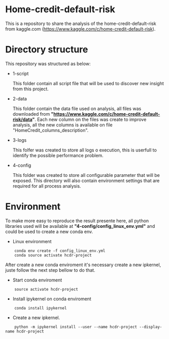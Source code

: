 
# Home-credit-default-risk

This is a repository to share the analysis of the home-credit-default-risk from kaggle.com (https://www.kaggle.com/c/home-credit-default-risk).



# Directory structure
    
   This repository was structured as below:
    
- 1-script

    This folder contain all script file that will be used to discover new insight from this project.

- 2-data

    This folder contain the data file used on analysis, all files was downloaded from 
    __"https://www.kaggle.com/c/home-credit-default-risk/data"__. Each new column on the files was create to improve 
    analysis, all the new columns is available on file "HomeCredit_columns_description".

- 3-logs
    
    This folfer was created to store all logs o execution, this is userfull to identify the possible performance problem.

- 4-config

    This folder was created to store all configurable parameter that will be exposed.
    This directory will also contain environment settings that are required for all process analysis.
    

# Environment

To make more easy to reproduce the result presente here, all python libraries used will be available at __"4-config/config_linux_env.yml"__ and could be used to create a new conda env.

- Linux environment
```
    conda env create -f config_linux_env.yml
    conda source activate hcdr-project
```
    
After create a new conda enviroment it's necessary create a new ipkernel, juste follow the next step bellow to do that.
    
- Start conda enviroment
```
    source activate hcdr-project
```
   
- Install ipykernel on conda enviroment   
```
    conda install ipykernel
``` 

- Create a new ipkernel.
```
    python -m ipykernel install --user --name hcdr-project --display-name hcdr-project
```





